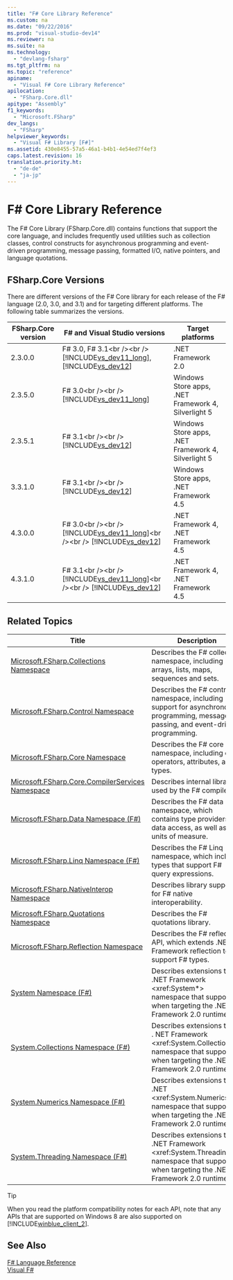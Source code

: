```yaml
---
title: "F# Core Library Reference"
ms.custom: na
ms.date: "09/22/2016"
ms.prod: "visual-studio-dev14"
ms.reviewer: na
ms.suite: na
ms.technology: 
  - "devlang-fsharp"
ms.tgt_pltfrm: na
ms.topic: "reference"
apiname: 
  - "Visual F# Core Library Reference"
apilocation: 
  - "FSharp.Core.dll"
apitype: "Assembly"
f1_keywords: 
  - "Microsoft.FSharp"
dev_langs: 
  - "FSharp"
helpviewer_keywords: 
  - "Visual F# Library [F#]"
ms.assetid: 430e8455-57a5-46a1-b4b1-4e54ed7f4ef3
caps.latest.revision: 16
translation.priority.ht: 
  - "de-de"
  - "ja-jp"
---
```

# F# Core Library Reference
The F# Core Library (FSharp.Core.dll) contains functions that support the core language, and includes frequently used utilities such as collection classes, control constructs for asynchronous programming and event-driven programming, message passing, formatted I/O, native pointers, and language quotations.  
  
## FSharp.Core Versions  
 There are different versions of the F# Core library for each release of the F# language (2.0, 3.0, and 3.1) and for targeting different platforms. The following table summarizes the versions.  
  
|FSharp.Core version|F# and Visual Studio versions|Target platforms|  
|-------------------------|------------------------------------|----------------------|  
|2.3.0.0|F# 3.0, F# 3.1\<br />\<br /> [!INCLUDE[vs_dev11_long](../vs140/includes/vs_dev11_long_md.md)], [!INCLUDE[vs_dev12](../vs140/includes/vs_dev12_md.md)]|.NET Framework 2.0|  
|2.3.5.0|F# 3.0\<br />\<br /> [!INCLUDE[vs_dev11_long](../vs140/includes/vs_dev11_long_md.md)]|Windows Store apps, .NET Framework 4, Silverlight 5|  
|2.3.5.1|F# 3.1\<br />\<br /> [!INCLUDE[vs_dev12](../vs140/includes/vs_dev12_md.md)]|Windows Store apps, .NET Framework 4, Silverlight 5|  
|3.3.1.0|F# 3.1\<br />\<br /> [!INCLUDE[vs_dev12](../vs140/includes/vs_dev12_md.md)]|Windows Store apps, .NET Framework 4.5|  
|4.3.0.0|F# 3.0\<br />\<br /> [!INCLUDE[vs_dev11_long](../vs140/includes/vs_dev11_long_md.md)]\<br />\<br /> [!INCLUDE[vs_dev12](../vs140/includes/vs_dev12_md.md)]|.NET Framework 4, .NET Framework 4.5|  
|4.3.1.0|F# 3.1\<br />\<br /> [!INCLUDE[vs_dev11_long](../vs140/includes/vs_dev11_long_md.md)]\<br />\<br /> [!INCLUDE[vs_dev12](../vs140/includes/vs_dev12_md.md)]|.NET Framework 4, .NET Framework 4.5|  
  
## Related Topics  
  
|Title|Description|  
|-----------|-----------------|  
|[Microsoft.FSharp.Collections Namespace](../vs140/microsoft.fsharp.collections-namespace--fsharp-.md)|Describes the F# collection namespace, including arrays, lists, maps, sequences and sets.|  
|[Microsoft.FSharp.Control Namespace](../vs140/microsoft.fsharp.control-namespace--fsharp-.md)|Describes the F# control namespace, including support for asynchronous programming, message passing, and event-driven programming.|  
|[Microsoft.FSharp.Core Namespace](../vs140/microsoft.fsharp.core-namespace--fsharp-.md)|Describes the F# core namespace, including core operators, attributes, and types.|  
|[Microsoft.FSharp.Core.CompilerServices Namespace](../vs140/microsoft.fsharp.core.compilerservices-namespace--fsharp-.md)|Describes internal libraries used by the F# compiler.|  
|[Microsoft.FSharp.Data Namespace (F#)](../vs140/microsoft.fsharp.data-namespace--fsharp-.md)|Describes the F# data namespace, which contains type providers for data access, as well as units of measure.|  
|[Microsoft.FSharp.Linq Namespace (F#)](../vs140/microsoft.fsharp.linq-namespace--fsharp-.md)|Describes the F# Linq namespace, which includes types that support F# query expressions.|  
|[Microsoft.FSharp.NativeInterop Namespace](../vs140/microsoft.fsharp.nativeinterop-namespace--fsharp-.md)|Describes library support for F# native interoperability.|  
|[Microsoft.FSharp.Quotations Namespace](../vs140/microsoft.fsharp.quotations-namespace--fsharp-.md)|Describes the F# quotations library.|  
|[Microsoft.FSharp.Reflection Namespace](../vs140/microsoft.fsharp.reflection-namespace--fsharp-.md)|Describes the F# reflection API, which extends .NET Framework reflection to support F# types.|  
|[System Namespace (F#)](../vs140/system-namespace--fsharp-.md)|Describes extensions to the .NET Framework \<xref:System*> namespace that support F# when targeting the .NET Framework 2.0 runtime.|  
|[System.Collections Namespace (F#)](../vs140/system.collections-namespace--fsharp-.md)|Describes extensions to the . NET Framework \<xref:System.Collections*> namespace that support F# when targeting the .NET Framework 2.0 runtime.|  
|[System.Numerics Namespace (F#)](../vs140/system.numerics-namespace--fsharp-.md)|Describes extensions to the .NET \<xref:System.Numerics*> namespace that support F# when targeting the .NET Framework 2.0 runtime.|  
|[System.Threading Namespace (F#)](../vs140/system.threading-namespace--fsharp-.md)|Describes extensions to the .NET Framework \<xref:System.Threading*> namespace that support F# when targeting the .NET Framework 2.0 runtime.|  
  
> [!TIP]
>  When you read the platform compatibility notes for each API, note that any APIs that are supported on Windows 8 are also supported on [!INCLUDE[winblue_client_2](../vs140/includes/winblue_client_2_md.md)].  
  
## See Also  
 [F# Language Reference](../vs140/fsharp-language-reference.md)   
 [Visual F#](../vs140/visual-fsharp.md)